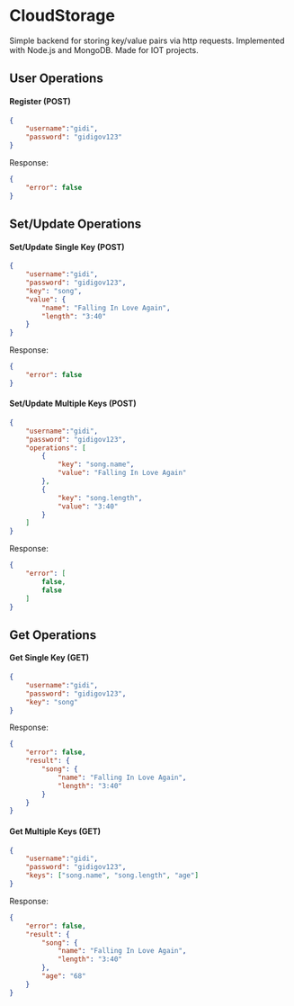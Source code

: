# CloudStorage
Simple backend for storing key/value pairs via http requests. Implemented with Node.js and MongoDB. Made for IOT projects.

## User Operations
#### Register (POST)
```JSON
{
	"username":"gidi",
	"password": "gidigov123"
}
```
Response:
```JSON
{
    "error": false
}
```

## Set/Update Operations
#### Set/Update Single Key (POST)
```JSON
{
	"username":"gidi",
	"password": "gidigov123",
	"key": "song",
	"value": {
	    "name": "Falling In Love Again",
	    "length": "3:40"
	}
}
```
Response:
```JSON
{
    "error": false
}
```

#### Set/Update Multiple Keys (POST)
```JSON
{
	"username":"gidi",
	"password": "gidigov123",
	"operations": [
		{
			"key": "song.name",
			"value": "Falling In Love Again"
		}, 
		{
			"key": "song.length",
			"value": "3:40"
		}
	]
}
```

Response:
```JSON
{
    "error": [
        false,
        false
    ]
}
```

## Get Operations
#### Get Single Key (GET)
```JSON
{
	"username":"gidi",
	"password": "gidigov123",
	"key": "song"
}
```

Response:
```JSON
{
    "error": false,
    "result": {
        "song": {
            "name": "Falling In Love Again",
            "length": "3:40"
        }
    }
}
```

#### Get Multiple Keys (GET)
```JSON
{
	"username":"gidi",
	"password": "gidigov123",
	"keys": ["song.name", "song.length", "age"]
}
```

Response:
```JSON
{
    "error": false,
    "result": {
        "song": {
            "name": "Falling In Love Again",
            "length": "3:40"
        },
        "age": "68"
    }
}
```

